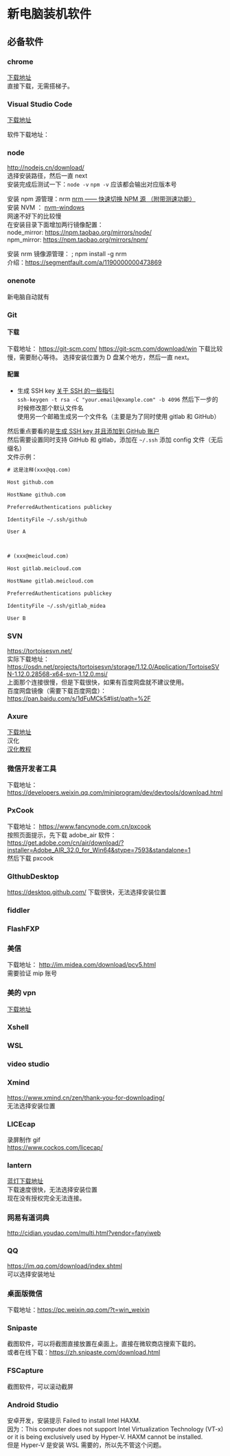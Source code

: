# 新电脑装机软件

## 必备软件

### chrome

[下载地址](https://www.google.cn/intl/zh-CN/chrome/)  
直接下载，无需搭梯子。

### Visual Studio Code

[下载地址](https://code.visualstudio.com/)

软件下载地址：

### node

http://nodejs.cn/download/  
选择安装路径，然后一直 next  
安装完成后测试一下：`node -v` `npm -v` 应该都会输出对应版本号

安装 npm 源管理：nrm [nrm —— 快速切换 NPM 源 （附带测速功能）](https://segmentfault.com/a/1190000000473869)  
安装 NVM ： [nvm-windows](https://github.com/coreybutler/nvm-windows/releases)  
网速不好下的比较慢  
在安装目录下面增加两行镜像配置：  
node_mirror: https://npm.taobao.org/mirrors/node/  
npm_mirror: https://npm.taobao.org/mirrors/npm/

安装 nrm 镜像源管理： ; npm install -g nrm  
介绍：https://segmentfault.com/a/1190000000473869

### onenote

新电脑自动就有

### Git

#### 下载

下载地址：
https://git-scm.com/
https://git-scm.com/download/win
下载比较慢，需要耐心等待。
选择安装位置为 D 盘某个地方，然后一直 next。

#### 配置

- 生成 SSH key
  [关于 SSH 的一些指引](https://help.github.com/en/articles/connecting-to-github-with-ssh)  
  `ssh-keygen -t rsa -C "your.email@example.com" -b 4096` 然后下一步的时候修改那个默认文件名  
  使用另一个邮箱生成另一个文件名（主要是为了同时使用 gitlab 和 GitHub）

然后重点要看的是[生成 SSH key 并且添加到 GitHub 账户](https://help.github.com/en/articles/adding-a-new-ssh-key-to-your-github-account)  
然后需要设置同时支持 GitHub 和 gitlab，添加在 `~/.ssh` 添加 config 文件（无后缀名）  
文件示例：

```txt
# 这是注释(xxx@qq.com)

Host github.com

HostName github.com

PreferredAuthentications publickey

IdentityFile ~/.ssh/github

User A



# (xxx@meicloud.com)

Host gitlab.meicloud.com

HostName gitlab.meicloud.com

PreferredAuthentications publickey

IdentityFile ~/.ssh/gitlab_midea

User B
```

### SVN

https://tortoisesvn.net/  
实际下载地址：https://osdn.net/projects/tortoisesvn/storage/1.12.0/Application/TortoiseSVN-1.12.0.28568-x64-svn-1.12.0.msi/  
上面那个连接很慢，但是下载很快，如果有百度网盘就不建议使用。  
百度网盘镜像（需要下载百度网盘）：https://pan.baidu.com/s/1dFuMCk5#list/path=%2F

### Axure

[下载地址](https://www.axure.com.cn/3510/)  
汉化  
[汉化教程](https://www.axure.com.cn/2616/)

### 微信开发者工具

下载地址：https://developers.weixin.qq.com/miniprogram/dev/devtools/download.html

### PxCook

下载地址： https://www.fancynode.com.cn/pxcook  
按照页面提示，先下载 adobe_air 软件： https://get.adobe.com/cn/air/download/?installer=Adobe_AIR_32.0_for_Win64&stype=7593&standalone=1  
然后下载 pxcook

### GIthubDesktop

https://desktop.github.com/
下载很快，无法选择安装位置

### fiddler

### FlashFXP

### 美信

下载地址： http://im.midea.com/download/pcv5.html  
需要验证 mip 账号

### 美的 vpn

[下载地址](https://vpn.midea.com/remote/login?lang=GB2312)

### Xshell

### WSL

### video studio

### Xmind

https://www.xmind.cn/zen/thank-you-for-downloading/  
无法选择安装位置

### LICEcap

录屏制作 gif  
https://www.cockos.com/licecap/

### lantern

[蓝灯下载地址](https://github.com/getlantern/download)  
下载速度很快，无法选择安装位置  
现在没有授权完全无法连接。

### 网易有道词典

http://cidian.youdao.com/multi.html?vendor=fanyiweb

### QQ

https://im.qq.com/download/index.shtml  
可以选择安装地址

### 桌面版微信

下载地址：https://pc.weixin.qq.com/?t=win_weixin

### Snipaste

截图软件，可以将截图直接放置在桌面上。直接在微软商店搜索下载的。  
或者在线下载：https://zh.snipaste.com/download.html

### FSCapture

截图软件，可以滚动截屏

### Android Studio

安卓开发，安装提示 Failed to install Intel HAXM.  
因为：This computer does not support Intel Virtualization Technology (VT-x) or it is being exclusively used by Hyper-V. HAXM cannot be installed.  
但是 Hyper-V 是安装 WSL 需要的，所以先不管这个问题。
